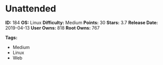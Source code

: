 # Unattended

**ID:** 184
**OS:** Linux
**Difficulty:** Medium
**Points:** 30
**Stars:** 3.7
**Release Date:** 2019-04-13
**User Owns:** 818
**Root Owns:** 767

**Tags:**
- Medium
- Linux
- Web

